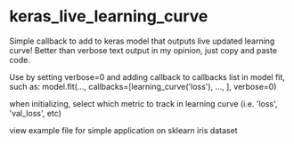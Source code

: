 # keras_live_learning_curve
Simple callback to add to keras model that outputs live updated learning curve!
Better than verbose text output in my opinion, just copy and paste code.

Use by setting verbose=0 and adding callback to callbacks list in model fit, such as:
model.fit(..., callbacks=[learning_curve('loss'), ..., ], verbose=0)

when initializing, select which metric to track in learning curve (i.e. 'loss', 'val_loss', etc)

view example file for simple application on sklearn iris dataset
